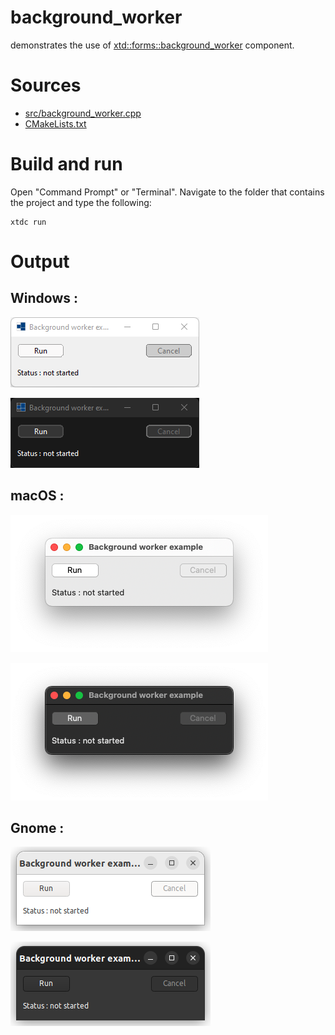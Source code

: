 # background_worker

demonstrates the use of [xtd::forms::background_worker](https://codedocs.xyz/gammasoft71/xtd/classxtd_1_1forms_1_1background__worker.html) component.

# Sources

* [src/background_worker.cpp](src/background_worker.cpp)
* [CMakeLists.txt](CMakeLists.txt)

# Build and run

Open "Command Prompt" or "Terminal". Navigate to the folder that contains the project and type the following:

```shell
xtdc run
```

# Output

## Windows :

![Screenshot](../../../../docs/pictures/examples/background_worker_w.png)

![Screenshot](../../../../docs/pictures/examples/background_worker_wd.png)

## macOS :

![Screenshot](../../../../docs/pictures/examples/background_worker_m.png)

![Screenshot](../../../../docs/pictures/examples/background_worker_md.png)

## Gnome :

![Screenshot](../../../../docs/pictures/examples/background_worker_g.png)

![Screenshot](../../../../docs/pictures/examples/background_worker_gd.png)

